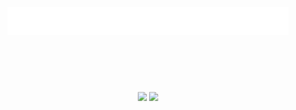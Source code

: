 <div align="center">
    <img src="image.svg" width="1000" height="50" />
</div>

<div style="height:100px"></div>

<div align="center">
    <img src="https://github-readme-stats.vercel.app/api?username=fefox97&show_icons=true&theme=transparent&border_radius=20&hide_border=true&include_all_commits=true&count_private=true&line_height=20" />
    <img src="https://github-readme-stats.vercel.app/api/top-langs/?username=fefox97&theme=transparent&layout=compact&border_radius=20&hide_border=true&hide=Raku" />    
</div>

